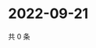 # 2022-09-21

共 0 条

<!-- BEGIN WEIBO -->
<!-- 最后更新时间 Wed Sep 21 2022 03:16:13 GMT+0800 (China Standard Time) -->

<!-- END WEIBO -->
